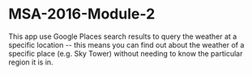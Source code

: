 # MSA-2016-Module-2

This app use Google Places search results to query the weather at a specific location -- this means you can find out about the weather of a specific place (e.g. Sky Tower) without needing to know the particular region it is in.

